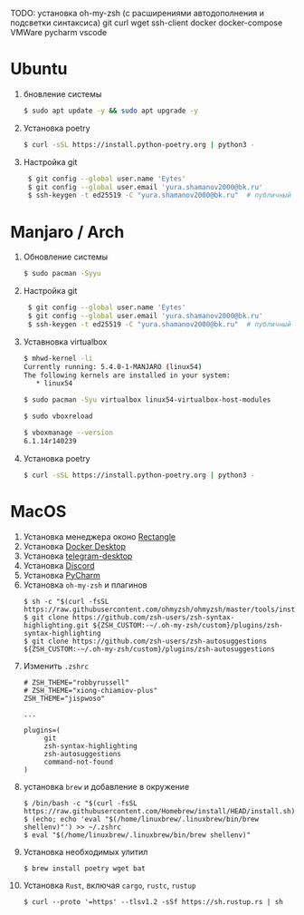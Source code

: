 TODO: установка oh-my-zsh (с расширениями автодополнения и подсветки синтаксиса) git curl wget ssh-client docker docker-compose VMWare pycharm vscode


# Ubuntu

1.  бновление системы
    ```bash
    $ sudo apt update -y && sudo apt upgrade -y
    ```
    
3.  Установка poetry
    ```bash
    $ curl -sSL https://install.python-poetry.org | python3 -
    ```

3. Настройка git
   ```bash
    $ git config --global user.name 'Eytes'
    $ git config --global user.email 'yura.shamanov2000@bk.ru'
    $ ssh-keygen -t ed25519 -C "yura.shamanov2000@bk.ru"  # публичный ключ необходимо добавить на GitHub
   ```
    

# Manjaro / Arch

1. Обновление системы
   ```bash
   $ sudo pacman -Syyu
   ```
   
2. Настройка git
   ```bash
    $ git config --global user.name 'Eytes'
    $ git config --global user.email 'yura.shamanov2000@bk.ru'
    $ ssh-keygen -t ed25519 -C "yura.shamanov2000@bk.ru"  # публичный ключ необходимо добавить на GitHub
   ```
   
3. Уставновка virtualbox
   ```bash
   $ mhwd-kernel -li
   Currently running: 5.4.0-1-MANJARO (linux54)
   The following kernels are installed in your system:
      * linux54
   ```
   ```bash
   $ sudo pacman -Syu virtualbox linux54-virtualbox-host-modules
   ```
   ```bash
   $ sudo vboxreload
   ```
   ```bash
   $ vboxmanage --version
   6.1.14r140239
   ```
   
3.  Установка poetry
    ```bash
    $ curl -sSL https://install.python-poetry.org | python3 -
    ```

# MacOS

1. Установка менеджера оконо [Rectangle](https://rectangleapp.com)
2. Установка [Docker Desktop](https://docs.docker.com/desktop/install/mac-install/)
3. Установка [telegram-desktop](https://macos.telegram.org)
4. Установка [Discord](https://discord.com/download)
5. Установка [PyCharm](https://www.jetbrains.com/pycharm/download/?section=mac)
6. Установка `oh-my-zsh` и плагинов
   ```shell
   $ sh -c "$(curl -fsSL https://raw.githubusercontent.com/ohmyzsh/ohmyzsh/master/tools/install.sh)"
   $ git clone https://github.com/zsh-users/zsh-syntax-highlighting.git ${ZSH_CUSTOM:-~/.oh-my-zsh/custom}/plugins/zsh-syntax-highlighting
   $ git clone https://github.com/zsh-users/zsh-autosuggestions ${ZSH_CUSTOM:-~/.oh-my-zsh/custom}/plugins/zsh-autosuggestions
   ```
7. Изменить `.zshrc`
   ```shell
   # ZSH_THEME="robbyrussell"
   # ZSH_THEME="xiong-chiamiov-plus"
   ZSH_THEME="jispwoso"

   ...

   plugins=(
        git
        zsh-syntax-highlighting
        zsh-autosuggestions
        command-not-found   
   )
   ```
8. установка `brew` и добавление в окружение
   ```shell
   $ /bin/bash -c "$(curl -fsSL https://raw.githubusercontent.com/Homebrew/install/HEAD/install.sh)"
   $ (echo; echo 'eval "$(/home/linuxbrew/.linuxbrew/bin/brew shellenv)"') >> ~/.zshrc
   $ eval "$(/home/linuxbrew/.linuxbrew/bin/brew shellenv)"
   ```
9. Установка необходимых улитил
   ```shell
   $ brew install poetry wget bat
   ```
10. Установка `Rust`, включая `cargo`, `rustc`, `rustup`
    ```shell
    $ curl --proto '=https' --tlsv1.2 -sSf https://sh.rustup.rs | sh
    ```
